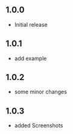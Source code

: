 ## 1.0.0

* Initial release

## 1.0.1

* add example

## 1.0.2

* some minor changes

## 1.0.3

* added Screenshots